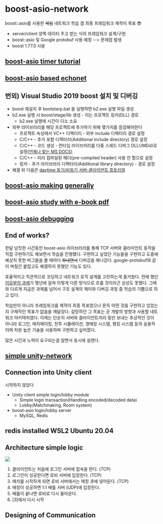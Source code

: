 ﻿# boost-asio-network

boost::asio를 사용한 ~~게임~~ 네트워크 학습 겸 최종 프레임워크 제작이 목표 😎

- server/client 양쪽 데이터 주고 받는 식의 프레임워크 설계/구현
- boost::asio 및 Google protobuf 사용 예정 --> 문제점 발생
- boost 1.77.0 사용

## [boost-asio timer tutorial](https://github.com/PioneerRedwood/boost-asio-network/tree/main/timer_tutorial)

## [boost-asio based echonet](https://github.com/PioneerRedwood/boost-asio-network/tree/main/echonet)

## 번외) Visual Studio 2019 boost 설치 및 디버깅

- boost 재설치 후 bootstarp.bat 을 실행하면 b2.exe 실행 파일 생성
- b2.exe 실행 시 boost/stage/lib 생성 - 이는 프로젝트 링커(DLL) 경로
  - b2.exe 실행에 시간이 다소 소요
- 외부 라이브러리를 해당 프로젝트에 추가하기 위해 몇가지를 점검해야한다
  - 프로젝트 속성에서 VC++ 디렉터리 - 외부 include 디렉터리 경로 설정
  - C/C++ - 추가 포함 디렉터리(Additional include directory) 경로 설정
  - C/C++ - 코드 생성 - 런타임 라이브러리를 다중 스레드 디버그 DLL(/MDd)로 설정[(언제나 찾는 MS DOCS)](https://docs.microsoft.com/ko-kr/cpp/build/reference/md-mt-ld-use-run-time-library?view=msvc-160)
  - C/C++ - 미리 컴파일된 헤더(pre-compiled header) 사용 안 함으로 설정
  - 링커 - 추가 라이브러리 디렉터리(Additional library directory) - 경로 설정
- 해결 뒤 다음은 [daytime 동기/비동기 서버-클라이언트 튜토리얼](https://www.boost.org/doc/libs/1_76_0/doc/html/boost_asio/tutorial/tutdaytime1.html)

## [boost-asio making generally](https://github.com/PioneerRedwood/boost-asio-network/tree/main/red_net)

## [boost-asio study with e-book pdf](https://github.com/PioneerRedwood/boost-asio-network/tree/main/Boost_Asio_Study)

## [boost-asio debugging](https://github.com/PioneerRedwood/boost-asio-network/tree/main/boost-asio-debugging)

## End of works?

한달 남짓한 시간동안 boost-asio 라이브러리를 통해 TCP 서버와 클라이언트 동작을 직접 구현하기도 해보면서 학습을 진행했다. 구현하고 싶었던 기능들을 구현하고 도중에 예상치 못한 버그들을 볼 때마다 ~~화내면서~~ 디버깅을 해나갔다. google-protobuf와 같이 며칠간 붙잡고도 해결하지 못했던 기능도 있다. 

효율적이고 직관적으로 코딩하고 네트워크 로직 설계를 고민하는게 즐거웠다. 전에 했던 [이모부의 과제]()가 몇년에 걸쳐 이렇게 다른 방식으로 흐를 것이라곤 상상도 못했다. 그때와 다르게 지금은 과제를 넘어서 구조 설계의 재미와 디버깅 과정 중 학습의 기쁨으로 하고 있다.

학습만이 아니라 프레임워크를 제작이 최종 목표였으나 문득 어떤 것을 구현하고 있었는지 구체적인 목표가 없음을 깨달았다. 갈망하던 그 목표는 곧 개발의 방향과 사용할 네트워크 아키텍처였다. 이제는 단순히 서버와 클라이언트끼리 핑만 보내는 추상적인 것이 아니라 로그인, 매치메이킹, 전투 시뮬레이션, 경매장 시스템, 랭킹 시스템 등의 실용적이며 차원 높은 기술을 사용하며 구현하고 싶어졌다.

많은 시간과 노력이 요구되는걸 알면서 동시에 설렌다. 

## [simple unity-network](https://github.com/PioneerRedwood/boost-asio-network/tree/main/unity-network)

## Connection into Unity client

시작하지 않았다

- Unity client simple login/lobby module
  - Simple login transaction(Handling encoded/decoded data)
  - Lobby(Matchmaking, Room system)
- boost-asio login/lobby server
  - MySQL, Redis

## redis installed WSL2 Ubuntu 20.04

## Architecture simple logic

<img src="https://user-images.githubusercontent.com/45554623/136512119-ea6fc152-69eb-47d0-ad4a-69bd1712e8e6.png">

1. 클라이언트는 처음에 로그인 서버에 접속을 한다. (TCP)
2. 로그인이 성공한다면 로비 서버에 입장한다. (TCP)
3. 매치를 시작하게 되면 로비 서버에서는 매칭 큐에 넣어둔다. (TCP)
4. 매칭이 성공하면 1:1 배틀 서버 (UDP)에 입장한다.
5. 배틀이 끝나면 로비로 다시 돌아온다.
6. [3]에서 다시 시작

## Designing of Communication

